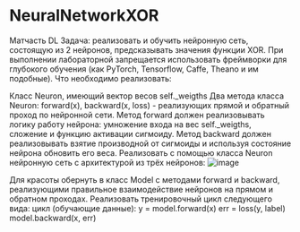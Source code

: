 # NeuralNetworkXOR
Матчасть DL
Задача: реализовать и обучить нейронную сеть, состоящую из 2 нейронов, предсказывать значения функции XOR.
При выполнении лабораторной запрещается использовать фреймворки для глубокого обучения (как PyTorch, Tensorflow, Caffe, Theano и им подобные).
Что необходимо реализовать:

Класс Neuron, имеющий вектор весов self._weigths
Два метода класса Neuron: forward(x), backward(x, loss) - реализующих прямой и обратный проход по нейронной сети. Метод forward должен реализовывать логику работу нейрона: умножение входа на вес self._weigths, сложение и функцию активации сигмоиду. Метод backward должен реализовывать взятие производной от сигмоиды и используя состояние нейрона обновить его веса.
Реализовать с помощью класса Neuron нейронную сеть с архитектурой из трёх нейронов: ![image](https://github.com/ssaabbii/NeuralNetworkXOR/assets/82314846/55fa27d6-a010-41d8-addf-5ed52b396d81)
 



Для красоты обернуть в класс Model с методами forward и backward, реализующими правильное взаимодействие нейронов на прямом и обратном проходах.
Реализовать тренировочный цикл следующего вида:
цикл (обучающие данные):
y = model.forward(x)
err = loss(y, label)
model.backward(x, err)
